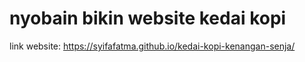# nyobain bikin website kedai kopi
link website: https://syifafatma.github.io/kedai-kopi-kenangan-senja/
